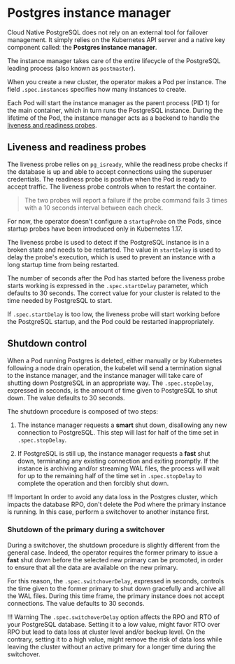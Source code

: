 # Postgres instance manager

Cloud Native PostgreSQL does not rely on an external tool for failover management.
It simply relies on the Kubernetes API server and a native key component called:
the **Postgres instance manager**.

The instance manager takes care of the entire lifecycle of the PostgreSQL
leading process (also known as `postmaster`).

When you create a new cluster, the operator makes a Pod per instance.
The field `.spec.instances` specifies how many instances to create.

Each Pod will start the instance manager as the parent process (PID 1) for the
main container, which in turn runs the PostgreSQL instance. During the lifetime
of the Pod, the instance manager acts as a backend to handle the [liveness and
readiness probes](https://kubernetes.io/docs/concepts/workloads/pods/pod-lifecycle/#container-probes).

## Liveness and readiness probes

The liveness probe relies on `pg_isready`, while the readiness probe checks if
the database is up and able to accept connections using the superuser
credentials.
The readiness probe is positive when the Pod is ready to accept traffic.
The liveness probe controls when to restart the container.

> The two probes will report a failure if the probe command fails 3 times with a 10 seconds interval between each check.

For now, the operator doesn't configure a `startupProbe` on the Pods, since
startup probes have been introduced only in Kubernetes 1.17.

The liveness probe is used to detect if the PostgreSQL instance is in a
broken state and needs to be restarted. The value in `startDelay` is used
to delay the probe's execution, which is used to prevent an
instance with a long startup time from being restarted.

The number of seconds after the Pod has started before the liveness
probe starts working is expressed in the `.spec.startDelay` parameter,
which defaults to 30 seconds. The correct value for your cluster is
related to the time needed by PostgreSQL to start.

If `.spec.startDelay` is too low, the liveness probe will start working
before the PostgreSQL startup, and the Pod could be restarted
inappropriately.

## Shutdown control

When a Pod running Postgres is deleted, either manually or by Kubernetes
following a node drain operation, the kubelet will send a termination signal to the
instance manager, and the instance manager will take care of shutting down
PostgreSQL in an appropriate way.
The `.spec.stopDelay`, expressed in seconds, is the amount of time
given to PostgreSQL to shut down. The value defaults to 30 seconds.

The shutdown procedure is composed of two steps:

1. The instance manager requests a **smart** shut down, disallowing any
new connection to PostgreSQL. This step will last for half of the
time set in `.spec.stopDelay`.

2. If PostgreSQL is still up, the instance manager requests a **fast**
shut down, terminating any existing connection and exiting promptly.
If the instance is archiving and/or streaming WAL files, the process
will wait for up to the remaining half of the time set in `.spec.stopDelay`
to complete the operation and then forcibly shut down.

!!! Important
    In order to avoid any data loss in the Postgres cluster, which impacts
    the database RPO, don't delete the Pod where the primary instance is running.
    In this case, perform a switchover to another instance first.

### Shutdown of the primary during a switchover

During a switchover, the shutdown procedure is slightly different from the
general case. Indeed, the operator requires the former primary to issue a
**fast** shut down before the selected new primary can be promoted,
in order to ensure that all the data are available on the new primary.

For this reason, the `.spec.switchoverDelay`, expressed in seconds, controls
the  time given to the former primary to shut down gracefully and archive all 
the WAL files.
During this time frame, the primary instance does not accept connections.
The value defaults to 30 seconds.

!!! Warning
    The `.spec.switchoverDelay` option affects the RPO and RTO of your
    PostgreSQL database. Setting it to a low value, might favor RTO over RPO
    but lead to data loss at cluster level and/or backup level. On the contrary,
    setting it to a high value, might remove the risk of data loss while leaving
    the cluster without an active primary for a longer time during the switchover.
